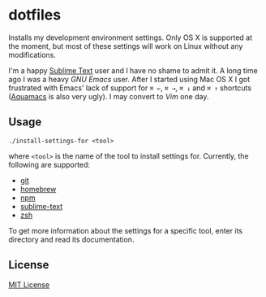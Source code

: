 # dotfiles

Installs my development environment settings. Only OS X is supported at the moment, but most of these settings will work on Linux without any modifications.

I'm a happy [Sublime Text](http://www.sublimetext.com) user and I have no shame to admit it. A long time ago I was a heavy *GNU Emacs* user. After I started using Mac OS X I got frustrated with Emacs' lack of support for `⌘ ←`, `⌘ →`, `⌘ ↓` and `⌘ ↑` shortcuts ([Aquamacs](http://aquamacs.org) is also very ugly). I may convert to *Vim* one day.

## Usage

```
./install-settings-for <tool>
```

where `<tool>` is the name of the tool to install settings for. Currently, the following are supported:

- [git](git/)
- [homebrew](homebrew/)
- [npm](npm/)
- [sublime-text](sublime-text/)
- [zsh](zsh/)

To get more information about the settings for a specific tool, enter its directory and read its documentation.

## License

[MIT License](LICENSE)
